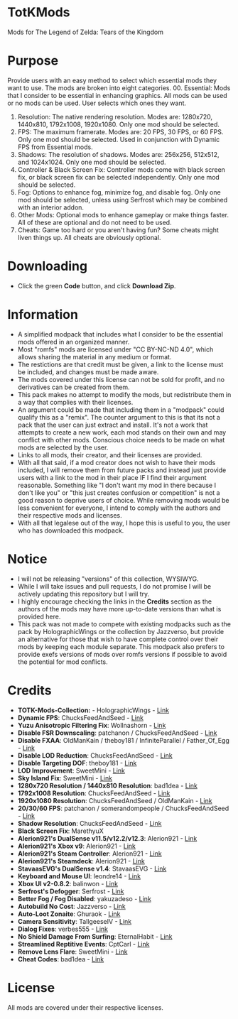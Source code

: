 # TotKMods
Mods for The Legend of Zelda: Tears of the Kingdom

# Purpose
Provide users with an easy method to select which essential mods they want to use. The mods are broken into eight categories.
00. Essential: Mods that I consider to be essential in enhancing graphics. All mods can be used or no mods can be used. User selects which ones they want.
01. Resolution: The native rendering resolution. Modes are: 1280x720, 1440x810, 1792x1008, 1920x1080. Only one mod should be selected.
02. FPS: The maximum framerate. Modes are: 20 FPS, 30 FPS, or 60 FPS. Only one mod should be selected. Used in conjunction with Dynamic FPS from Essential mods.
03. Shadows: The resolution of shadows. Modes are: 256x256, 512x512, and 1024x1024. Only one mod should be selected.
04. Controller & Black Screen Fix: Controller mods come with black screen fix, or black screen fix can be selected independently. Only one mod should be selected.
05. Fog: Options to enhance fog, minimize fog, and disable fog. Only one mod should be selected, unless using Serfrost which may be combined with an interior addon.
06. Other Mods: Optional mods to enhance gameplay or make things faster. All of these are optional and do not need to be used.
07. Cheats: Game too hard or you aren't having fun? Some cheats might liven things up. All cheats are obviously optional.

# Downloading
- Click the green **Code** button, and click **Download Zip**.

# Information
- A simplified modpack that includes what I consider to be the essential mods offered in an organized manner.
- Most "romfs" mods are licensed under "CC BY-NC-ND 4.0", which allows sharing the material in any medium or format. 
- The restictions are that credit must be given, a link to the license must be included, and changes must be made aware. 
- The mods covered under this license can not be sold for profit, and no derivatives can be created from them. 
- This pack makes no attempt to modify the mods, but redistribute them in a way that complies with their licenses.
- An argument could be made that including them in a "modpack" could qualify this as a "remix". The counter argument to this is that its not a pack that the user can just extract and install. It's not a work that attempts to create a new work, each mod stands on their own and may conflict with other mods. Conscious choice needs to be made on what mods are selected by the user.
- Links to all mods, their creator, and their licenses are provided.
- With all that said, if a mod creator does not wish to have their mods included, I will remove them from future packs and instead just provide users with a link to the mod in their place IF I find their argument reasonable. Something like "I don't want my mod in there because I don't like you" or "this just creates confusion or competition" is not a good reason to deprive users of choice. While removing mods would be less convenient for everyone, I intend to comply with the authors and their respective mods and licenses.
- With all that legalese out of the way, I hope this is useful to you, the user who has downloaded this modpack.

# Notice
- I will not be releasing "versions" of this collection, WYSIWYG.
- While I will take issues and pull requests, I do not promise I will be actively updating this repository but I will try.
- I highly encourage checking the links in the **Credits** section as the authors of the mods may have more up-to-date versions than what is provided here.
- This pack was not made to compete with existing modpacks such as the pack by HolographicWings or the collection by Jazzverso, but provide an alternative for those that wish to have complete control over their mods by keeping each module separate. This modpack also prefers to provide exefs versions of mods over romfs versions if possible to avoid the potential for mod conflicts.

# Credits
- **TOTK-Mods-Collection:** - HolographicWings - [Link](https://github.com/HolographicWings/TOTK-Mods-collection)
- **Dynamic FPS**: ChucksFeedAndSeed - [Link](https://www.reddit.com/user/ChucksFeedAndSeed/comments/140nyft/totk_dynamic_fps_v152_release_stutter/)  
- **Yuzu Anisotropic Filtering Fix**: Wollnashorn - [Link](https://github.com/Wollnashorn/switch-mods/tree/master/0100F2C0115B6000/)  
- **Disable FSR Downscaling**: patchanon / ChucksFeedAndSeed - [Link](https://www.reddit.com/user/ChucksFeedAndSeed/comments/13sofgg/totk_v112_visual_patches_chuckpatch_fsr_disable/)  
- **Disable FXAA**: OldManKain / theboy181 / InfiniteParallel / Father_Of_Egg - [Link](https://www.reddit.com/r/128bitbay/comments/149h87n/totk_disable_fxaa_exefs_patch_method_110_through/)  
- **Disable LOD Reduction**: ChucksFeedAndSeed - [Link](https://www.reddit.com/user/ChucksFeedAndSeed/comments/13sofgg/totk_v112_visual_patches_chuckpatch_fsr_disable/)  
- **Disable Targeting DOF**: theboy181 - [Link](https://github.com/theboy181/switch-ptchtxt-mods)  
- **LOD Improvement**: SweetMini - [Link](https://github.com/HolographicWings/TOTK-Mods-collection)  
- **Sky Island Fix**: SweetMini - [Link](https://github.com/HolographicWings/TOTK-Mods-collection)  
- **1280x720 Resolution / 1440x810 Resolution**: bad1dea - [Link](https://github.com/bad1dea/NXCheats/tree/main/The%20Legend%20of%20Zelda%20Tears%20of%20the%20Kingdom)  
- **1792x1008 Resolution**: ChucksFeedAndSeed - [Link](https://www.reddit.com/user/ChucksFeedAndSeed/comments/13sofgg/totk_v112_visual_patches_chuckpatch_fsr_disable/)  
- **1920x1080 Resolution**: ChucksFeedAndSeed / OldManKain - [Link](https://www.reddit.com/user/ChucksFeedAndSeed/comments/13sofgg/totk_v112_visual_patches_chuckpatch_fsr_disable/)  
- **20/30/60 FPS**: patchanon / somerandompeople / ChucksFeedAndSeed - [Link](https://gbatemp.net/download/loz-tears-of-the-kingdom-dynamic-fps-static-fps-and-visual-fixes-patch-collection.37996/)  
- **Shadow Resolution**: ChucksFeedAndSeed - [Link](https://www.reddit.com/user/ChucksFeedAndSeed/comments/13sofgg/totk_v112_visual_patches_chuckpatch_fsr_disable/)  
- **Black Screen Fix**: MarethyuX  
- **Alerion921's DualSense v11.5/v12.2/v12.3**: Alerion921 - [Link](https://gamebanana.com/mods/443201)  
- **Alerion921's Xbox v9**: Alerion921 - [Link](https://gamebanana.com/mods/443354)  
- **Alerion921's Steam Controller**: Alerion921 - [Link](https://gamebanana.com/mods/448437)  
- **Alerion921's Steamdeck**: Alerion921 - [Link](https://gamebanana.com/mods/447721)  
- **StavaasEVG's DualSense v1.4**: StavaasEVG - [Link](https://gamebanana.com/mods/445517)  
- **Keyboard and Mouse UI**: leondre14 - [Link](https://gamebanana.com/mods/449427)  
- **Xbox UI v2-0.8.2**: balinwon - [Link](https://gamebanana.com/mods/443336)  
- **Serfrost's Defogger**: Serfrost - [Link](https://gamebanana.com/mods/446995)  
- **Better Fog / Fog Disabled**: yakuzadeso - [Link](https://gamebanana.com/mods/447492)  
- **Autobuild No Cost**: Jazzverso - [Link](https://gamebanana.com/mods/449749)  
- **Auto-Loot Zonaite**: Ghuraok - [Link](https://gamebanana.com/mods/445703)  
- **Camera Sensitivity**: TallgeeseIV - [Link](https://gamebanana.com/mods/443927)  
- **Dialog Fixes**: verbes555 - [Link](https://gamebanana.com/mods/445178)  
- **No Shield Damage From Surfing**: EternalHabit - [Link](https://gamebanana.com/mods/445577)  
- **Streamlined Reptitive Events**: CptCarl - [Link](https://gamebanana.com/mods/446768)  
- **Remove Lens Flare**: SweetMini - [Link](https://github.com/HolographicWings/TOTK-Mods-collection)  
- **Cheat Codes**: bad1dea - [Link](https://github.com/bad1dea/NXCheats/tree/main/The%20Legend%20of%20Zelda%20Tears%20of%20the%20Kingdom)  

# License
All mods are covered under their respective licenses.

